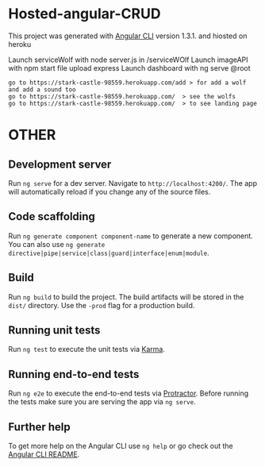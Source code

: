# Hosted-angular-CRUD
This project was generated with [Angular CLI](https://github.com/angular/angular-cli) version 1.3.1.
and hiosted on heroku 

Launch serviceWolf with node server.js in /serviceWOlf
Launch imageAPI with npm start file upload express
Launch dashboard with ng serve @root

    go to https://stark-castle-98559.herokuapp.com/add > for add a wolf and add a sound too
    go to https://stark-castle-98559.herokuapp.com/  > see the wolfs
    go to https://stark-castle-98559.herokuapp.com/  > to see landing page

# OTHER

## Development server

Run `ng serve` for a dev server. Navigate to `http://localhost:4200/`. The app will automatically reload if you change any of the source files.

## Code scaffolding

Run `ng generate component component-name` to generate a new component. You can also use `ng generate directive|pipe|service|class|guard|interface|enum|module`.

## Build

Run `ng build` to build the project. The build artifacts will be stored in the `dist/` directory. Use the `-prod` flag for a production build.

## Running unit tests

Run `ng test` to execute the unit tests via [Karma](https://karma-runner.github.io).

## Running end-to-end tests

Run `ng e2e` to execute the end-to-end tests via [Protractor](http://www.protractortest.org/).
Before running the tests make sure you are serving the app via `ng serve`.

## Further help

To get more help on the Angular CLI use `ng help` or go check out the [Angular CLI README](https://github.com/angular/angular-cli/blob/master/README.md).
